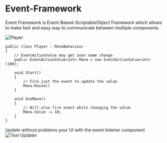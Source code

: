 # Event-Framework

Event Framework is Event-Based-ScriptableObject Framework which allows to make fast and easy way to communicate between multiple components.

![Player](https://i.imgur.com/8Myjt8Z.png)

```CSharp
public class Player : MonoBehaviour
{
    // EventActionValue may get soon name change
    public EventActionValue<int> Mana = new EventActionValue<int>(100);
    
    void Start()
    {
        // Fire just the event to update the value
        Mana.Raise()
    }
    
    void UseMana()
    {
        // Will also fire event while changing the value
        Mana.Value -= 10;
    }
}
```
Update without problems your UI with the event listener component  
![Text Updater](https://i.imgur.com/pHWLKaz.png)
